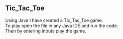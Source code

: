 ## Tic_Tac_Toe
Using Java I have created a Tic_Tac_Toe game.<br> 
To play open the file in any Java IDE and run the code.<br>
Then by entering inputs play the game.
